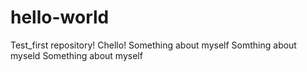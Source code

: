 # hello-world
Test_first repository! 
Chello!
Something about myself
Somthing about myseld
Something about myself
